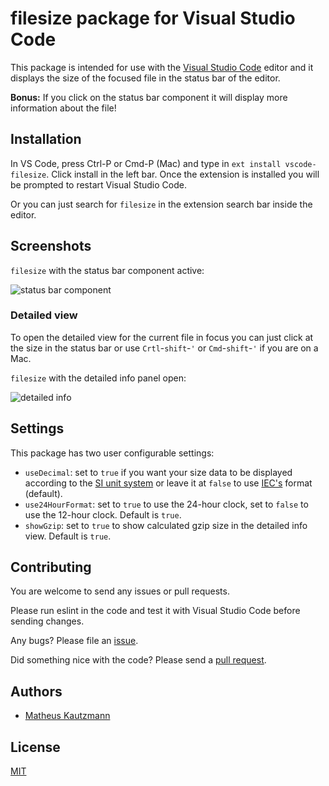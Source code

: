 # filesize package for Visual Studio Code

This package is intended for use with the [Visual Studio Code](https://code.visualstudio.com) editor and it displays the size of the focused file in the status bar of the editor.

**Bonus:** If you click on the status bar component it will display more information about the file!

## Installation

In VS Code, press Ctrl-P or Cmd-P (Mac) and type in `ext install vscode-filesize`. Click install in the left bar. Once the extension is installed you will be prompted to restart Visual Studio Code.

Or you can just search for `filesize` in the extension search bar inside the editor.

## Screenshots

`filesize` with the status bar component active:

![status bar component](https://cldup.com/_Y52O-UfkK.jpg)
 
### Detailed view

To open the detailed view for the current file in focus you can just click at the size in the status bar or use `Crtl`-`shift`-`'` or `Cmd`-`shift`-`'` if you are on a Mac.

`filesize` with the detailed info panel open:

![detailed info](https://cldup.com/x6qsyVLtee.jpg)

## Settings

This package has two user configurable settings:

- `useDecimal`: set to `true` if you want your size data to be displayed according to the [SI unit system](https://en.wikipedia.org/wiki/International_System_of_Units) or leave it at `false` to use [IEC's](https://en.wikipedia.org/wiki/Binary_prefix) format (default).
- `use24HourFormat`: set to `true` to use the 24-hour clock, set to `false` to use the 12-hour clock. Default is `true`.
- `showGzip`: set to `true` to show calculated gzip size in the detailed info view. Default is `true`.

## Contributing

You are welcome to send any issues or pull requests.

Please run eslint in the code and test it with Visual Studio Code before sending changes.

Any bugs? Please file an [issue](https://github.com/mkxml/vscode-filesize/issues/new).

Did something nice with the code? Please send a [pull request](https://github.com/mkxml/vscode-filesize/pulls).

## Authors

- [Matheus Kautzmann](https://github.com/mkxml)

## License

[MIT](https://github.com/mkxml/vscode-filesize/blob/master/LICENSE)
